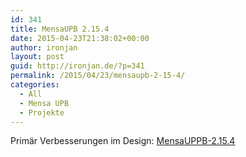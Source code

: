 ```yaml
---
id: 341
title: MensaUPB 2.15.4
date: 2015-04-23T21:38:02+00:00
author: ironjan
layout: post
guid: http://ironjan.de/?p=341
permalink: /2015/04/23/mensaupb-2-15-4/
categories:
  - All
  - Mensa UPB
  - Projekte
---
```

Primär Verbesserungen im Design: [MensaUPPB-2.15.4](http://ironjan.de/wp-content/uploads/2015/04/MensaUPPB-2.15.4.apk)
